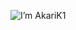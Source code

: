 ![I’m AkariK1](https://spotify-recently-played-readme.vercel.app/api?user=31kaeew3vmq25wy4y5dzdvlddo44&count=3)
